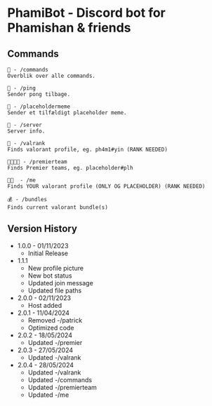 # PhamiBot - Discord bot for Phamishan & friends

## Commands

```
🤖 - /commands
Overblik over alle commands.

🏓 - /ping
Sender pong tilbage.

🤣 - /placeholdermeme
Sender et tilfældigt placeholder meme.

📜 - /server
Server info.

🔫 - /valrank
Finds valorant profile, eg. ph4m1#yin (RANK NEEDED)

👨‍👨‍👦‍👦 - /premierteam
Finds Premier teams, eg. placeholder#plh

🫵🏾  - /me
Finds YOUR valorant profile (ONLY OG PLACEHOLDER) (RANK NEEDED)

💰 - /bundles
Finds current valorant bundle(s)
```

## Version History

-   1.0.0 - 01/11/2023
    -   Initial Release
-   1.1.1
    -   New profile picture
    -   New bot status
    -   Updated join message
    -   Updated file paths
-   2.0.0 - 02/11/2023
    -   Host added
-   2.0.1 - 11/04/2024
    -   Removed -/patrick
    -   Optimized code
-   2.0.2 - 18/05/2024
    -   Updated -/premier
-   2.0.3 - 27/05/2024
    -   Updated -/valrank
-   2.0.4 - 28/05/2024
    -   Updated -/valrank
    -   Updated -/commands
    -   Updated -/premierteam
    -   Updated -/me
